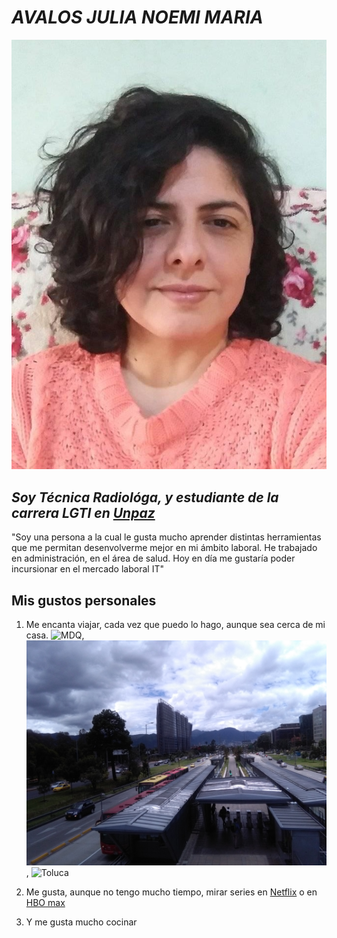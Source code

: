 # ***AVALOS JULIA NOEMI MARIA***

![yo](/Imagen/julia.jpg)

## *Soy Técnica Radiológa, y estudiante de la carrera LGTI en [Unpaz](https://www.unpaz.edu.ar/)*

"Soy una persona a la cual le gusta mucho aprender distintas herramientas que me permitan desenvolverme mejor en mi ámbito laboral. He trabajado en administración, en el área de salud. Hoy en día me gustaría poder incursionar en el mercado laboral IT"

## Mis gustos personales
1. Me encanta viajar, cada vez que puedo lo hago, aunque sea cerca de mi casa.
![MDQ](/Imagen/viaje1.jpg "MDQ"), ![Bogota](/Imagen/viaje%202.jpg "Bogota"), ![Toluca](/Imagen/viaje%205.jpg)

2. Me gusta, aunque no tengo mucho tiempo, mirar series en [Netflix](https://www.netflix.com/ar/) o en [HBO max](https://www.hbomax.com/ar/es)

3. Y me gusta mucho cocinar



 
